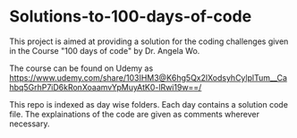 # Solutions-to-100-days-of-code
This project is aimed at providing a solution for the coding challenges given in the Course "100 days of code" by Dr. Angela Wo.

The course can be found on Udemy as <https://www.udemy.com/share/103IHM3@K6hg5Qx2lXodsyhCylplTum__Cahbq5GrhP7iD6kRonXoaamvYpMuyAtK0-lRwi19w==/>

This repo is indexed as day wise folders. Each day contains a solution code file. The explainations of the code are given as comments wherever necessary.
